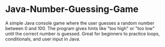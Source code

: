 # Java-Number-Guessing-Game
A simple Java console game where the user guesses a random number between 0 and 100. The program gives hints like "too high" or "too low" until the correct number is guessed. Great for beginners to practice loops, conditionals, and user input in Java.
